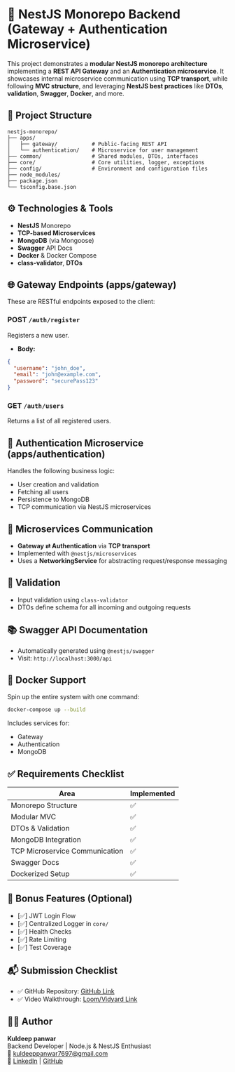 # 🚀 NestJS Monorepo Backend (Gateway + Authentication Microservice)

This project demonstrates a **modular NestJS monorepo architecture** implementing a **REST API Gateway** and an **Authentication microservice**. It showcases internal microservice communication using **TCP transport**, while following **MVC structure**, and leveraging **NestJS best practices** like **DTOs**, **validation**, **Swagger**, **Docker**, and more.

## 📁 Project Structure

```
nestjs-monorepo/
├── apps/
│   ├── gateway/           # Public-facing REST API
│   └── authentication/    # Microservice for user management
├── common/                # Shared modules, DTOs, interfaces
├── core/                  # Core utilities, logger, exceptions
├── config/                # Environment and configuration files
├── node_modules/
├── package.json
└── tsconfig.base.json
```

## ⚙️ Technologies & Tools

- **NestJS** Monorepo
- **TCP-based Microservices**
- **MongoDB** (via Mongoose)
- **Swagger** API Docs
- **Docker** & Docker Compose
- **class-validator**, **DTOs**

## 🌐 Gateway Endpoints (apps/gateway)

These are RESTful endpoints exposed to the client:

### POST `/auth/register`

Registers a new user.

- **Body:**
```json
{
  "username": "john_doe",
  "email": "john@example.com",
  "password": "securePass123"
}
```

### GET `/auth/users`

Returns a list of all registered users.

## 🧠 Authentication Microservice (apps/authentication)

Handles the following business logic:

- User creation and validation
- Fetching all users
- Persistence to MongoDB
- TCP communication via NestJS microservices

## 🔌 Microservices Communication

- **Gateway ⇄ Authentication** via **TCP transport**
- Implemented with `@nestjs/microservices`
- Uses a **NetworkingService** for abstracting request/response messaging

## 🧪 Validation

- Input validation using `class-validator`
- DTOs define schema for all incoming and outgoing requests

## 📚 Swagger API Documentation

- Automatically generated using `@nestjs/swagger`
- Visit: `http://localhost:3000/api`

## 🐳 Docker Support

Spin up the entire system with one command:

```bash
docker-compose up --build
```

Includes services for:
- Gateway
- Authentication
- MongoDB

## ✅ Requirements Checklist

| Area            | Implemented |
|-----------------|-------------|
| Monorepo Structure | ✅ |
| Modular MVC      | ✅ |
| DTOs & Validation| ✅ |
| MongoDB Integration | ✅ |
| TCP Microservice Communication | ✅ |
| Swagger Docs     | ✅ |
| Dockerized Setup | ✅ |

## 🧩 Bonus Features (Optional)

- [✅] JWT Login Flow
- [✅] Centralized Logger in `core/`
- [✅] Health Checks
- [✅] Rate Limiting
- [✅] Test Coverage


## 📬 Submission Checklist

- ✅ GitHub Repository: [GitHub Link](https://github.com/Kuldeeppanwar007/aladia)
- ✅ Video Walkthrough: [Loom/Vidyard Link](#)

## 🧑‍💻 Author

**Kuldeep panwar**  
Backend Developer | Node.js & NestJS Enthusiast  
📧 kuldeeppanwar7697@gmail.com  
🔗 [LinkedIn](https://www.linkedin.com/in/kuldeeppanwar007/) | [GitHub](https://github.com/Kuldeeppanwar007)


